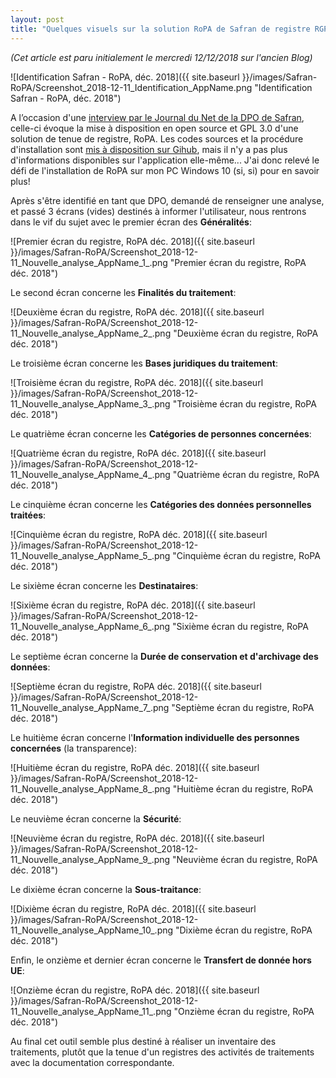 ```yaml
---
layout: post
title: "Quelques visuels sur la solution RoPA de Safran de registre RGPD - GDPR"
---
```


_(Cet article est paru initialement le mercredi 12/12/2018 sur l'ancien Blog)_

![Identification Safran - RoPA, déc. 2018]({{ site.baseurl }}/images/Safran-RoPA/Screenshot_2018-12-11_Identification_AppName.png "Identification Safran - RoPA, déc. 2018")

A l’occasion d'une [interview par le Journal du Net de la DPO de Safran](https://www.journaldunet.com/solutions/dsi/1419319-marion-ledoux-safran/), celle-ci évoque la mise à disposition en open source et GPL 3.0 d'une solution de tenue de registre, RoPA. Les codes sources et la procédure d'installation sont [mis à disposition sur Gihub](https://github.com/Safran/RoPA), mais il n'y a pas plus d'informations disponibles sur l'application elle-même... J'ai donc relevé le défi de l'installation de RoPA sur mon PC Windows 10 (si, si) pour en savoir plus!

Après s'être identifié en tant que DPO, demandé de renseigner une analyse, et passé 3 écrans (vides) destinés à informer l'utilisateur, nous rentrons dans le vif du sujet avec le premier écran des **Généralités**:

![Premier écran du registre, RoPA déc. 2018]({{ site.baseurl }}/images/Safran-RoPA/Screenshot_2018-12-11_Nouvelle_analyse_AppName_1_.png "Premier écran du registre, RoPA déc. 2018")

Le second écran concerne les **Finalités du traitement**:

![Deuxième écran du registre, RoPA déc. 2018]({{ site.baseurl }}/images/Safran-RoPA/Screenshot_2018-12-11_Nouvelle_analyse_AppName_2_.png "Deuxième écran du registre, RoPA déc. 2018")

Le troisième écran concerne les **Bases juridiques du traitement**:

![Troisième écran du registre, RoPA déc. 2018]({{ site.baseurl }}/images/Safran-RoPA/Screenshot_2018-12-11_Nouvelle_analyse_AppName_3_.png "Troisième écran du registre, RoPA déc. 2018")

Le quatrième écran concerne les **Catégories de personnes concernées**:

![Quatrième écran du registre, RoPA déc. 2018]({{ site.baseurl }}/images/Safran-RoPA/Screenshot_2018-12-11_Nouvelle_analyse_AppName_4_.png "Quatrième écran du registre, RoPA déc. 2018")

Le cinquième écran concerne les **Catégories des données personnelles traitées**:

![Cinquième écran du registre, RoPA déc. 2018]({{ site.baseurl }}/images/Safran-RoPA/Screenshot_2018-12-11_Nouvelle_analyse_AppName_5_.png "Cinquième écran du registre, RoPA déc. 2018")

Le sixième écran concerne les **Destinataires**:

![Sixième écran du registre, RoPA déc. 2018]({{ site.baseurl }}/images/Safran-RoPA/Screenshot_2018-12-11_Nouvelle_analyse_AppName_6_.png "Sixième écran du registre, RoPA déc. 2018")

Le septième écran concerne la **Durée de conservation et d'archivage des données**:

![Septième écran du registre, RoPA déc. 2018]({{ site.baseurl }}/images/Safran-RoPA/Screenshot_2018-12-11_Nouvelle_analyse_AppName_7_.png "Septième écran du registre, RoPA déc. 2018")

Le huitième écran concerne l'**Information individuelle des personnes concernées** (la transparence):

![Huitième écran du registre, RoPA déc. 2018]({{ site.baseurl }}/images/Safran-RoPA/Screenshot_2018-12-11_Nouvelle_analyse_AppName_8_.png "Huitième écran du registre, RoPA déc. 2018")

Le neuvième écran concerne la **Sécurité**:

![Neuvième écran du registre, RoPA déc. 2018]({{ site.baseurl }}/images/Safran-RoPA/Screenshot_2018-12-11_Nouvelle_analyse_AppName_9_.png "Neuvième écran du registre, RoPA déc. 2018")

Le dixième écran concerne la **Sous-traitance**:

![Dixième écran du registre, RoPA déc. 2018]({{ site.baseurl }}/images/Safran-RoPA/Screenshot_2018-12-11_Nouvelle_analyse_AppName_10_.png "Dixième écran du registre, RoPA déc. 2018")

Enfin, le onzième et dernier écran concerne le **Transfert de donnée hors UE**:

![Onzième écran du registre, RoPA déc. 2018]({{ site.baseurl }}/images/Safran-RoPA/Screenshot_2018-12-11_Nouvelle_analyse_AppName_11_.png "Onzième écran du registre, RoPA déc. 2018")

Au final cet outil semble plus destiné à réaliser un inventaire des traitements, plutôt que la tenue d'un registres des activités de traitements avec la documentation correspondante.
